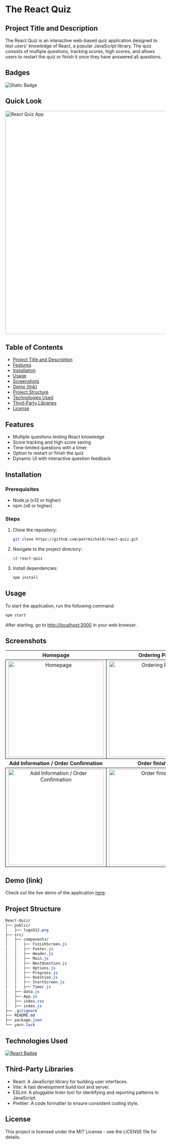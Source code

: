 # The React Quiz

## Project Title and Description
The React Quiz is an interactive web-based quiz application designed to test users' knowledge of React, a popular JavaScript library. The quiz consists of multiple questions, tracking scores, high scores, and allows users to restart the quiz or finish it once they have answered all questions.

## Badges
![Static Badge](https://img.shields.io/badge/status-active-brightgreen)

## Quick Look
<img src="https://github.com/user-attachments/assets/e0e0290f-3a01-412e-944f-17780431c1c3" width="700" alt="React Quiz App">

## Table of Contents
- [Project Title and Description](#project-title-and-description)
- [Features](#features)
- [Installation](#installation)
- [Usage](#usage)
- [Screenshots](#screenshots)
- [Demo (link)](#demo-link)
- [Project Structure](#project-structure)
- [Technologies Used](#technologies-used)
- [Third-Party Libraries](#third-party-libraries)
- [License](#license)

## Features
- Multiple questions testing React knowledge
- Score tracking and high score saving
- Time-limited questions with a timer
- Option to restart or finish the quiz
- Dynamic UI with interactive question feedback

## Installation

### Prerequisites
- Node.js (v12 or higher)
- npm (v6 or higher)

### Steps

1. Clone the repository:
    ```bash
    git clone https://github.com/petrmichal0/react-quiz.git
    ```

2. Navigate to the project directory:
    ```bash
    cd react-quiz
    ```

3. Install dependencies:
    ```bash
    npm install
    ```

## Usage
To start the application, run the following command:
```bash
npm start
```

After starting, go to [http://localhost:3000](http://localhost:3000) in your web browser.

## Screenshots

<table>
  <tr>
    <th>Homepage</th>
    <th>Ordering Pizza</th>
    <th>Order Cart</th>
  </tr>
  <tr>
    <td style="border: 1px solid black; width: 310px; height: 310px; text-align: center;">
      <img src="https://github.com/user-attachments/assets/4eed151e-d458-4092-a0b8-29898399ca0f" width="300" height="300" alt="Homepage">
    </td>
    <td style="border: 1px solid black; width: 310px; height: 310px; text-align: center;">
      <img src="https://github.com/user-attachments/assets/915db2d5-0241-42a5-92ce-705d64b269a0" width="300" height="300" alt="Ordering Pizza">
    </td>
    <td style="border: 1px solid black; width: 310px; height: 310px; text-align: center;">
      <img src="https://github.com/user-attachments/assets/a2f46a3e-2778-4dd1-9d86-b9c9a07240a6" width="300" height="300" alt="Order Cart">
    </td>
  </tr>
  <tr>
    <th>Add Information / Order Confirmation</th>
    <th>Order finish list</th>
  </tr>
  <tr>
    <td style="border: 1px solid black; width: 310px; height: 310px; text-align: center;">
      <img src="https://github.com/user-attachments/assets/255e0018-21ae-4182-891d-c548050bbb8e" width="300" height="300" alt="Add Information / Order Confirmation">
    </td>
    <td style="border: 1px solid black; width: 310px; height: 310px; text-align: center;">
      <img src="https://github.com/user-attachments/assets/8dc33712-0f58-4288-8838-322325a71520" width="300" height="300" alt="Order finish list">
    </td>
  </tr>
</table>

## Demo (link)

Check out the live demo of the application [here](https://pizza-2023.netlify.app/).

## Project Structure

```css
React-Quiz/
├── public/
│   ├── logo512.png
├── src/
│   ├── components/
│   │   ├── FinishScreen.js
│   │   ├── Footer.js
│   │   ├── Header.js
│   │   ├── Main.js
│   │   ├── NextQuestion.js
│   │   ├── Options.js
│   │   ├── Progress.js
│   │   ├── Question.js
│   │   ├── StartScreen.js
│   │   ├── Timer.js
│   ├── data.js
│   ├── App.js
│   ├── index.css
│   ├── index.js
├── .gitignore
├── README.md
├── package.json
└── yarn.lock
```

## Technologies Used

[![React Badge](https://img.shields.io/badge/-React-61DBFB?style=for-the-badge&labelColor=black&logo=react&logoColor=61DBFB)](#)

## Third-Party Libraries
* React: A JavaScript library for building user interfaces.
* Vite: A fast development build tool and server.
* ESLint: A pluggable linter tool for identifying and reporting patterns in JavaScript.
* Prettier: A code formatter to ensure consistent coding style.

## License

This project is licensed under the MIT License - see the LICENSE file for details.
